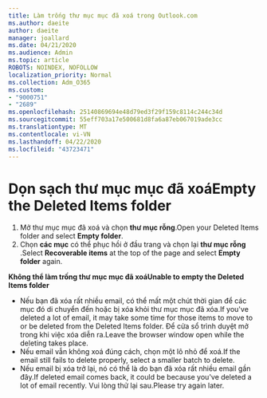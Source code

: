 ```yaml
---
title: Làm trống thư mục mục đã xoá trong Outlook.com
ms.author: daeite
author: daeite
manager: joallard
ms.date: 04/21/2020
ms.audience: Admin
ms.topic: article
ROBOTS: NOINDEX, NOFOLLOW
localization_priority: Normal
ms.collection: Adm_O365
ms.custom:
- "9000751"
- "2689"
ms.openlocfilehash: 25140869694e48d79ed3f29f159c8114c244c34d
ms.sourcegitcommit: 55eff703a17e500681d8fa6a87eb067019ade3cc
ms.translationtype: MT
ms.contentlocale: vi-VN
ms.lasthandoff: 04/22/2020
ms.locfileid: "43723471"
---
```

# <a name="empty-the-deleted-items-folder"></a><span data-ttu-id="decc9-102">Dọn sạch thư mục mục đã xoá</span><span class="sxs-lookup"><span data-stu-id="decc9-102">Empty the Deleted Items folder</span></span>

1. <span data-ttu-id="decc9-103">Mở thư mục mục đã xoá và chọn **thư mục rỗng**.</span><span class="sxs-lookup"><span data-stu-id="decc9-103">Open your Deleted Items folder and select **Empty folder**.</span></span>
2. <span data-ttu-id="decc9-104">Chọn **các mục** có thể phục hồi ở đầu trang và chọn lại **thư mục rỗng** .</span><span class="sxs-lookup"><span data-stu-id="decc9-104">Select **Recoverable items** at the top of the page and select **Empty folder** again.</span></span>

<span data-ttu-id="decc9-105">**Không thể làm trống thư mục mục đã xoá**</span><span class="sxs-lookup"><span data-stu-id="decc9-105">**Unable to empty the Deleted Items folder**</span></span>

- <span data-ttu-id="decc9-106">Nếu bạn đã xóa rất nhiều email, có thể mất một chút thời gian để các mục đó di chuyển đến hoặc bị xóa khỏi thư mục mục đã xóa.</span><span class="sxs-lookup"><span data-stu-id="decc9-106">If you've deleted a lot of email, it may take some time for those items to move to or be deleted from the Deleted Items folder.</span></span> <span data-ttu-id="decc9-107">Để cửa sổ trình duyệt mở trong khi việc xóa diễn ra.</span><span class="sxs-lookup"><span data-stu-id="decc9-107">Leave the browser window open while the deleting takes place.</span></span>
- <span data-ttu-id="decc9-108">Nếu email vẫn không xoá đúng cách, chọn một lô nhỏ để xoá.</span><span class="sxs-lookup"><span data-stu-id="decc9-108">If the email still fails to delete properly, select a smaller batch to delete.</span></span>
- <span data-ttu-id="decc9-109">Nếu email bị xóa trở lại, nó có thể là do bạn đã xóa rất nhiều email gần đây.</span><span class="sxs-lookup"><span data-stu-id="decc9-109">If deleted email comes back, it could be because you've deleted a lot of email recently.</span></span> <span data-ttu-id="decc9-110">Vui lòng thử lại sau.</span><span class="sxs-lookup"><span data-stu-id="decc9-110">Please try again later.</span></span>